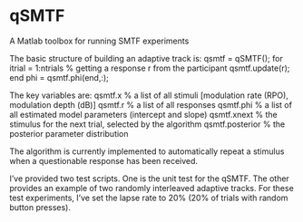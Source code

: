 # qSMTF
A Matlab toolbox for running SMTF experiments

The basic structure of building an adaptive track is:
qsmtf = qSMTF();
for itrial = 1:ntrials
    % getting a response r from the participant
    qsmtf.update(r);
end
phi = qsmtf.phi(end,:);
 
The key variables are:
qsmtf.x  % a list of all stimuli [modulation rate (RPO), modulation depth (dB)]
qsmtf.r  % a list of all responses
qsmtf.phi             % a list of all estimated model parameters (intercept and slope)
qsmtf.xnext         % the stimulus for the next trial, selected by the algorithm
qsmtf.posterior  % the posterior parameter distribution

The algorithm is currently implemented to automatically repeat a stimulus when a questionable response has been received.

I’ve provided two test scripts. One is the unit test for the qSMTF. The other provides an example of two randomly interleaved adaptive tracks. For these test experiments, I’ve set the lapse rate to 20% (20% of trials with random button presses). 
